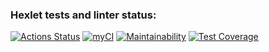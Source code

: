 ### Hexlet tests and linter status:
[![Actions Status](https://github.com/AlexeyGorc/php-project-57/actions/workflows/hexlet-check.yml/badge.svg)](https://github.com/AlexeyGorc/php-project-57/actions)
[![myCI](https://github.com/AlexeyGorc/php-project-57/actions/workflows/myCI.yml/badge.svg)](https://github.com/AlexeyGorc/php-project-57/actions/workflows/myCI.yml)
[![Maintainability](https://api.codeclimate.com/v1/badges/b3b6d70ff52df85fe201/maintainability)](https://codeclimate.com/github/AlexeyGorc/php-project-57/maintainability)
[![Test Coverage](https://api.codeclimate.com/v1/badges/b3b6d70ff52df85fe201/test_coverage)](https://codeclimate.com/github/AlexeyGorc/php-project-57/test_coverage)